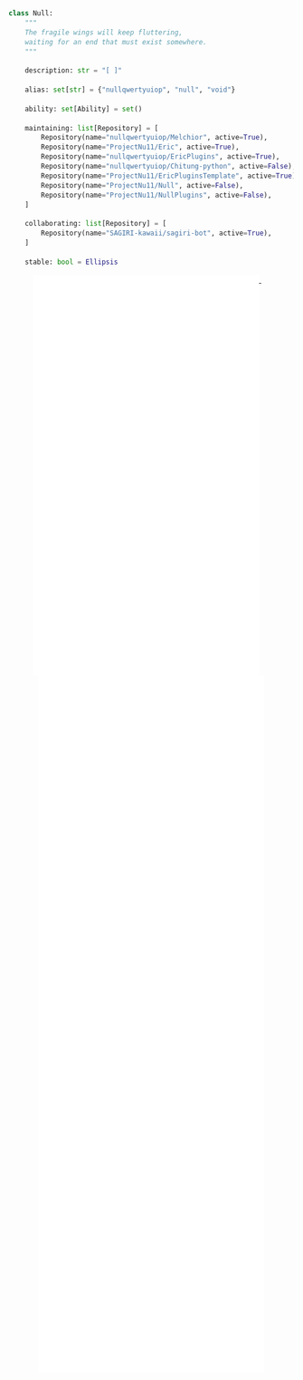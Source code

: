 ```python
class Null:
    """
    The fragile wings will keep fluttering, 
    waiting for an end that must exist somewhere.
    """

    description: str = "[ ]"

    alias: set[str] = {"nullqwertyuiop", "null", "void"}

    ability: set[Ability] = set()

    maintaining: list[Repository] = [
        Repository(name="nullqwertyuiop/Melchior", active=True),
        Repository(name="ProjectNu11/Eric", active=True),
        Repository(name="nullqwertyuiop/EricPlugins", active=True),
        Repository(name="nullqwertyuiop/Chitung-python", active=False),
        Repository(name="ProjectNu11/EricPluginsTemplate", active=True),
        Repository(name="ProjectNu11/Null", active=False),
        Repository(name="ProjectNu11/NullPlugins", active=False),
    ]

    collaborating: list[Repository] = [
        Repository(name="SAGIRI-kawaii/sagiri-bot", active=True),
    ]

    stable: bool = Ellipsis
```

<p align="center">
  <a href="https://github.com/nullqwertyuiop">
    <img width="400" align="top" src="https://github.com/nullqwertyuiop/nullqwertyuiop/blob/main/metrics.left.svg" />
  </a>
  &emsp;
  <a href="https://github.com/nullqwertyuiop">
    <img width="400" align="top" src="https://github.com/nullqwertyuiop/nullqwertyuiop/blob/main/metrics.right.svg" />
  </a>
</p>
